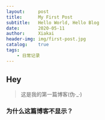 ```yaml
---
layout:		post			
title:		My First Post		
subtitle:	Hello World, Hello Blog	
date:		2020-05-11		
author:		Xiakai
header-img:	img/first-post.jpg	
catalog:	true			
tags:					
    - 日常记录
---
```

## Hey
>这是我的第一篇博客(伪·_·)
### 为什么这篇博客不显示？

